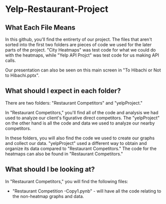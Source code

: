 # Yelp-Restaurant-Project

## What Each File Means

In this github, you'll find the entirerty of our project. The files that aren't sorted into the first two folders are pieces of code we used for the later parts of the project. "City Heatmaps" was test code for what we could do with the heatmaps, while "Yelp API Projct" was test code for us making API calls. 

Our presentation can also be seen on this main screen in "To Hibachi or Not to Hibachi.pptx". 

## What should I expect in each folder?

There are two folders: "Restaurant Competitors" and "yelpProject." 

In "Restaurant Competitors," you'll find all of the code and analysis we had used to analyze our client's figurative direct competitors. The "yelpProject" on the other hand is all the code and data we used to analyze our nearby competitors.

In these folders, you will also find the code we used to create our graphs and collect our data. "yelpProject" used a different way to obtain and organize its data compared to "Restaurant Competitors." The code for the heatmaps can also be found in "Restaurant Competitors." 

## What should I be looking at?

In "Restaurant Competitors," you will find the following files:
* "Restaurant Competition -Copy1.pynb" - will have all the code relating to the non-heatmap graphs and data. 

